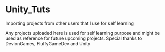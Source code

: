 # Unity_Tuts
Importing projects from other users that I use for self learning

Any projects uploaded here is used for self learning purpose and might be used as reference for future upcoming projects.
Special thanks to DevionGames, FluffyGameDev and Unity
